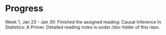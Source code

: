 # Progress

Week 1, Jan 23 - Jan 30: 
Finished the assigned reading: Causal Inference In Statistics: A Primer. 
Detailed reading notes is under /doc folder of this repo.

